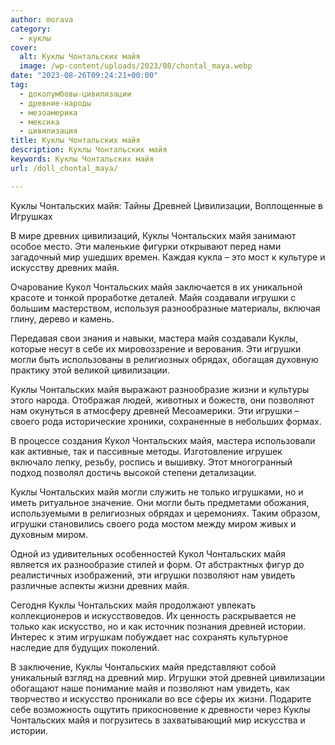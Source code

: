 ```yaml
---
author: morava
category:
  - куклы
cover:
  alt: Куклы Чонтальских майя
  image: /wp-content/uploads/2023/08/chontal_maya.webp
date: "2023-08-26T09:24:21+00:00"
tag:
  - доколумбовы-цивилизации
  - древние-народы
  - мезоамерика
  - мексика
  - цивилизация
title: Куклы Чонтальских майя
description: Куклы Чонтальских майя
keywords: Куклы Чонтальских майя
url: /doll_chontal_maya/

---
```

Куклы Чонтальских майя: Тайны Древней Цивилизации, Воплощенные в Игрушках

В мире древних цивилизаций, Куклы Чонтальских майя занимают особое место. Эти маленькие фигурки открывают перед нами загадочный мир ушедших времен. Каждая кукла – это мост к культуре и искусству древних майя.

Очарование Кукол Чонтальских майя заключается в их уникальной красоте и тонкой проработке деталей. Майя создавали игрушки с большим мастерством, используя разнообразные материалы, включая глину, дерево и камень.

Передавая свои знания и навыки, мастера майя создавали Куклы, которые несут в себе их мировоззрение и верования. Эти игрушки могли быть использованы в религиозных обрядах, обогащая духовную практику этой великой цивилизации.

Куклы Чонтальских майя выражают разнообразие жизни и культуры этого народа. Отображая людей, животных и божеств, они позволяют нам окунуться в атмосферу древней Месоамерики. Эти игрушки – своего рода исторические хроники, сохраненные в небольших формах.

В процессе создания Кукол Чонтальских майя, мастера использовали как активные, так и пассивные методы. Изготовление игрушек включало лепку, резьбу, роспись и вышивку. Этот многогранный подход позволял достичь высокой степени детализации.

Куклы Чонтальских майя могли служить не только игрушками, но и иметь ритуальное значение. Они могли быть предметами обожания, используемыми в религиозных обрядах и церемониях. Таким образом, игрушки становились своего рода мостом между миром живых и духовным миром.

Одной из удивительных особенностей Кукол Чонтальских майя является их разнообразие стилей и форм. От абстрактных фигур до реалистичных изображений, эти игрушки позволяют нам увидеть различные аспекты жизни древних майя.

Сегодня Куклы Чонтальских майя продолжают увлекать коллекционеров и искусствоведов. Их ценность раскрывается не только как искусство, но и как источник познания древней истории. Интерес к этим игрушкам побуждает нас сохранять культурное наследие для будущих поколений.

В заключение, Куклы Чонтальских майя представляют собой уникальный взгляд на древний мир. Игрушки этой древней цивилизации обогащают наше понимание майя и позволяют нам увидеть, как творчество и искусство проникали во все сферы их жизни. Подарите себе возможность ощутить прикосновение к древности через Куклы Чонтальских майя и погрузитесь в захватывающий мир искусства и истории.
